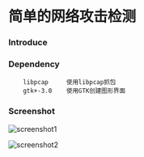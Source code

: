 简单的网络攻击检测
====================

### Introduce


### Dependency
		libpcap	    使用libpcap抓包
		gtk+-3.0	使用GTK创建图形界面

### Screenshot
![screenshot1](https://github.com/wiiiky/yd/blob/master/screenshot/screenshot1.png "screenshot1")

![screenshot2](https://github.com/wiiiky/yd/blob/master/screenshot/screenshot2.png "screenshot2")
